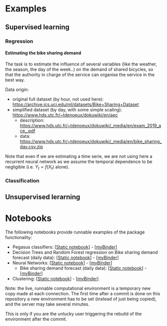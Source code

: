 
# Examples


## Supervised learning

### Regression

#### Estimating the bike sharing demand

The task is to estimate the influence of several variables (like the weather, the season, the day of the week..) on the demand of shared bicycles, so that the authority in charge of the service can organise the service in the best way.

Data origin:
- original full dataset (by hour, not used here): https://archive.ics.uci.edu/ml/datasets/Bike+Sharing+Dataset
- simplified dataset (by day, with some simple scaling): https://www.hds.utc.fr/~tdenoeux/dokuwiki/en/aec
  - description: https://www.hds.utc.fr/~tdenoeux/dokuwiki/_media/en/exam_2019_ace_.pdf
  - data: https://www.hds.utc.fr/~tdenoeux/dokuwiki/_media/en/bike_sharing_day.csv.zip

Note that even if we are estimating a time serie, we are not using here a recurrent neural network as we assume the temporal dependence to be negligible (i.e. $Y_t = f(X_t)$ alone).





### Classification


## Unsupervised lerarning


# Notebooks
The following notebooks provide runnable examples of the package functionality:

- Pegasus classifiers: [[Static notebook](https://github.com/sylvaticus/BetaML.jl/blob/master/notebooks/Perceptron.ipynb)] - [[myBinder](https://mybinder.org/v2/gh/sylvaticus/BetaML.jl/master?filepath=notebooks%2FPerceptron.ipynb)]
- Decision Trees and Random Forest regression on Bike sharing demand forecast (daily data): [[Static notebook](https://github.com/sylvaticus/BetaML.jl/blob/master/notebooks/DecisionTrees%20-%20Bike%20sharing%20demand%20forecast%20(daily%20db).ipynb)] - [[myBinder](https://mybinder.org/v2/gh/sylvaticus/BetaML.jl/master?filepath=notebooks%2FDecisionTrees%20-%20Bike%20sharing%20demand%20forecast%20(daily%20db).ipynb)]
- Neural Networks: [[Static notebook](https://github.com/sylvaticus/BetaML.jl/blob/master/notebooks/Nn.ipynb)] - [[myBinder](https://mybinder.org/v2/gh/sylvaticus/BetaML.jl/master?filepath=notebooks%2FNn.ipynb)]
  - Bike sharing demand forecast (daily data): [[Static notebook](https://github.com/sylvaticus/BetaML.jl/blob/master/notebooks/NN%20-%20Bike%20sharing%20demand%20forecast%20(daily%20db).ipynb)] - [[myBinder](https://mybinder.org/v2/gh/sylvaticus/BetaML.jl/master?filepath=notebooks%2FNN%20-%20Bike%20sharing%20demand%20forecast%20(daily%20db).ipynb)]
- Clustering: [[Static notebook](https://github.com/sylvaticus/BetaML.jl/blob/master/notebooks/Clustering.ipynb)] - [[myBinder](https://mybinder.org/v2/gh/sylvaticus/BetaML.jl/master?filepath=notebooks%2FClustering.ipynb)]


Note: the live, runnable computational environment is a temporary new copy made at each connection. The first time after a commit is done on this repository a new environment has to be set (instead of just being copied), and the server may take several minutes.

This is only if you are the unlucky user triggering the rebuild of the environment after the commit.
